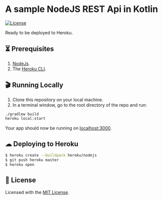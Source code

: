 # A sample NodeJS REST Api in Kotlin
[![License](https://img.shields.io/badge/License-MIT-blue.svg)][license-url]  

Ready to be deployed to Heroku.

## ⏳ Prerequisites

1. [NodeJs](https://nodejs.org/en/).
3. The [Heroku CLI](https://cli.heroku.com/).

## 🎬 Running Locally
1. Clone this repository on your local machine.
2. In a terminal window, go to the root directory of the repo and run:
```sh
./gradlew build
heroku local:start
```

Your app should now be running on [localhost:3000](http://localhost:5000/).

## ☁ Deploying to Heroku

```sh
$ heroku create --buildpack heroku/nodejs
$ git push heroku master
$ heroku open
```

## 📜 License
Licensed with the [MIT License][license-url].

[license-url]: https://github.com/ovitrif/heroku-kotlin-node-api/blob/master/LICENSE
